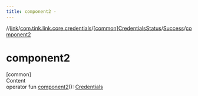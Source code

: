 ```yaml
---
title: component2 -
---
```

//[link](../../../index.md)/[com.tink.link.core.credentials](../../index.md)/[[common]CredentialsStatus](../index.md)/[Success](index.md)/[component2](component2.md)



# component2  
[common]  
Content  
operator fun [component2](component2.md)(): [Credentials](../../../com.tink.model.credentials/[common]-credentials/index.md)  



